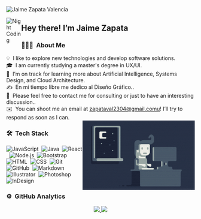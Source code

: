 <p><img src="https://lh3.googleusercontent.com/a/ACg8ocIBHxGjZicHXR4_vMuqUM48FKVHVLhXkaqCIXaNjbI0-HzGeWAR=s432-c-no" alt="Jaime Zapata Valencia" align="center"></p>
<p><img alt="Night Coding" src="./assets/Hand%20Wave.gif" width="40" align="left"></p><h2>Hey there! I’m Jaime Zapata</h2><p></p>
<!-- ## 👋 &nbsp;Hey there! I'm Aditya -->
<h3 id="-about-me">👨🏻‍💻 &nbsp;About Me</h3>
<p>💡 &nbsp;I like to explore new technologies and develop software solutions.<br>
🎓 &nbsp;I am currently studying a master's degree in UX/UI.<br>
🌱 &nbsp;I’m on track for learning more about Artificial Intelligence, Systems Design, and Cloud Architecture.<br>
✍️ &nbsp;En mi tiempo libre me dedico al Diseño Gráfico..<br>
💬 &nbsp;Please feel free to contact me for consulting or just to have an interesting discussion..<br>
✉️ &nbsp;You can shoot me an email at <a href="mailto:zapataval2304@gmail.com">zapataval2304@gmail.comu</a>! I’ll try to respond as soon as I can.<br>
<img alt="Night Coding" src="https://raw.githubusercontent.com/AVS1508/AVS1508/master/assets/Night-Coding.gif" align="right">
<h3 id="-tech-stack">🛠 &nbsp;Tech Stack</h3>
<img src="https://img.shields.io/badge/-JavaScript-05122A?style=flat&amp;logo=javascript" alt="JavaScript">&nbsp;
<img src="https://img.shields.io/badge/-Java-05122A?style=flat&amp;logo=Java&amp;logoColor=FFA518" alt="Java">&nbsp;
<img src="https://img.shields.io/badge/-React-05122A?style=flat&amp;logo=react" alt="React">&nbsp;
<img src="https://img.shields.io/badge/-Node.js-05122A?style=flat&amp;logo=node.js" alt="Node.js">&nbsp;
<img src="https://img.shields.io/badge/-Bootstrap-05122A?style=flat&amp;logo=bootstrap&amp;logoColor=563D7C" alt="Bootstrap"><br>
<img src="https://img.shields.io/badge/-HTML-05122A?style=flat&amp;logo=HTML5" alt="HTML">&nbsp;
<img src="https://img.shields.io/badge/-CSS-05122A?style=flat&amp;logo=CSS3&amp;logoColor=1572B6" alt="CSS">&nbsp;
<img src="https://img.shields.io/badge/-Git-05122A?style=flat&amp;logo=git" alt="Git">&nbsp;
<img src="https://img.shields.io/badge/-GitHub-05122A?style=flat&amp;logo=github" alt="GitHub">&nbsp;
<img src="https://img.shields.io/badge/-Markdown-05122A?style=flat&amp;logo=markdown" alt="Markdown"><br>
<img src="https://img.shields.io/badge/-Illustrator-05122A?style=flat&amp;logo=adobe-illustrator" alt="Illustrator">&nbsp;
<img src="https://img.shields.io/badge/-Photoshop-05122A?style=flat&amp;logo=adobe-photoshop" alt="Photoshop">&nbsp;
<img src="https://img.shields.io/badge/-InDesign-05122A?style=flat&amp;logo=adobe-indesign" alt="InDesign"></p>
<h3 id="️-github-analytics">⚙️ &nbsp;GitHub Analytics</h3>
<p align="center">
<a href="https://github.com/jaimezzapata">
  <img height="180em" src="https://github-readme-stats-eight-theta.vercel.app/api?username=jaimezzapata&amp;show_icons=true&amp;theme=algolia&amp;include_all_commits=true&amp;count_private=true">
  <img height="180em" src="https://github-readme-stats-eight-theta.vercel.app/api/top-langs/?username=jaimezzapata&amp;layout=compact&amp;langs_count=8&amp;theme=algolia">
</a>
</p>
